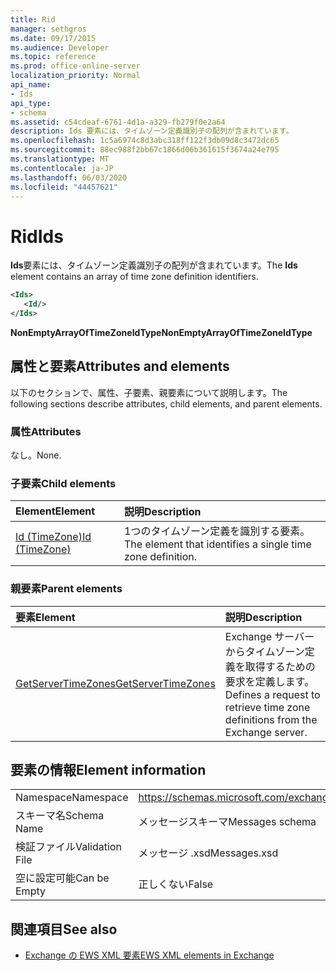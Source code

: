 ```yaml
---
title: Rid
manager: sethgros
ms.date: 09/17/2015
ms.audience: Developer
ms.topic: reference
ms.prod: office-online-server
localization_priority: Normal
api_name:
- Ids
api_type:
- schema
ms.assetid: c54cdeaf-6761-4d1a-a329-fb279f0e2a64
description: Ids 要素には、タイムゾーン定義識別子の配列が含まれています。
ms.openlocfilehash: 1c5a6974c8d3abc318ff122f3db09d8c3472dc65
ms.sourcegitcommit: 88ec988f2bb67c1866d06b361615f3674a24e795
ms.translationtype: MT
ms.contentlocale: ja-JP
ms.lasthandoff: 06/03/2020
ms.locfileid: "44457621"
---
```

# <a name="ids"></a><span data-ttu-id="f23b6-103">Rid</span><span class="sxs-lookup"><span data-stu-id="f23b6-103">Ids</span></span>

<span data-ttu-id="f23b6-104">**Ids**要素には、タイムゾーン定義識別子の配列が含まれています。</span><span class="sxs-lookup"><span data-stu-id="f23b6-104">The **Ids** element contains an array of time zone definition identifiers.</span></span> 
  
```XML
<Ids>
   <Id/>
</Ids>
```

 <span data-ttu-id="f23b6-105">**NonEmptyArrayOfTimeZoneIdType**</span><span class="sxs-lookup"><span data-stu-id="f23b6-105">**NonEmptyArrayOfTimeZoneIdType**</span></span>
## <a name="attributes-and-elements"></a><span data-ttu-id="f23b6-106">属性と要素</span><span class="sxs-lookup"><span data-stu-id="f23b6-106">Attributes and elements</span></span>

<span data-ttu-id="f23b6-107">以下のセクションで、属性、子要素、親要素について説明します。</span><span class="sxs-lookup"><span data-stu-id="f23b6-107">The following sections describe attributes, child elements, and parent elements.</span></span>
  
### <a name="attributes"></a><span data-ttu-id="f23b6-108">属性</span><span class="sxs-lookup"><span data-stu-id="f23b6-108">Attributes</span></span>

<span data-ttu-id="f23b6-109">なし。</span><span class="sxs-lookup"><span data-stu-id="f23b6-109">None.</span></span>
  
### <a name="child-elements"></a><span data-ttu-id="f23b6-110">子要素</span><span class="sxs-lookup"><span data-stu-id="f23b6-110">Child elements</span></span>

|<span data-ttu-id="f23b6-111">**Element**</span><span class="sxs-lookup"><span data-stu-id="f23b6-111">**Element**</span></span>|<span data-ttu-id="f23b6-112">**説明**</span><span class="sxs-lookup"><span data-stu-id="f23b6-112">**Description**</span></span>|
|:-----|:-----|
|[<span data-ttu-id="f23b6-113">Id (TimeZone)</span><span class="sxs-lookup"><span data-stu-id="f23b6-113">Id (TimeZone)</span></span>](id-timezone.md) <br/> |<span data-ttu-id="f23b6-114">1つのタイムゾーン定義を識別する要素。</span><span class="sxs-lookup"><span data-stu-id="f23b6-114">The element that identifies a single time zone definition.</span></span>  <br/> |
   
### <a name="parent-elements"></a><span data-ttu-id="f23b6-115">親要素</span><span class="sxs-lookup"><span data-stu-id="f23b6-115">Parent elements</span></span>

|<span data-ttu-id="f23b6-116">**要素**</span><span class="sxs-lookup"><span data-stu-id="f23b6-116">**Element**</span></span>|<span data-ttu-id="f23b6-117">**説明**</span><span class="sxs-lookup"><span data-stu-id="f23b6-117">**Description**</span></span>|
|:-----|:-----|
|[<span data-ttu-id="f23b6-118">GetServerTimeZones</span><span class="sxs-lookup"><span data-stu-id="f23b6-118">GetServerTimeZones</span></span>](getservertimezones.md) <br/> |<span data-ttu-id="f23b6-119">Exchange サーバーからタイムゾーン定義を取得するための要求を定義します。</span><span class="sxs-lookup"><span data-stu-id="f23b6-119">Defines a request to retrieve time zone definitions from the Exchange server.</span></span>  <br/> |
   
## <a name="element-information"></a><span data-ttu-id="f23b6-120">要素の情報</span><span class="sxs-lookup"><span data-stu-id="f23b6-120">Element information</span></span>

|||
|:-----|:-----|
|<span data-ttu-id="f23b6-121">Namespace</span><span class="sxs-lookup"><span data-stu-id="f23b6-121">Namespace</span></span>  <br/> |https://schemas.microsoft.com/exchange/services/2006/messages  <br/> |
|<span data-ttu-id="f23b6-122">スキーマ名</span><span class="sxs-lookup"><span data-stu-id="f23b6-122">Schema Name</span></span>  <br/> |<span data-ttu-id="f23b6-123">メッセージスキーマ</span><span class="sxs-lookup"><span data-stu-id="f23b6-123">Messages schema</span></span>  <br/> |
|<span data-ttu-id="f23b6-124">検証ファイル</span><span class="sxs-lookup"><span data-stu-id="f23b6-124">Validation File</span></span>  <br/> |<span data-ttu-id="f23b6-125">メッセージ .xsd</span><span class="sxs-lookup"><span data-stu-id="f23b6-125">Messages.xsd</span></span>  <br/> |
|<span data-ttu-id="f23b6-126">空に設定可能</span><span class="sxs-lookup"><span data-stu-id="f23b6-126">Can be Empty</span></span>  <br/> |<span data-ttu-id="f23b6-127">正しくない</span><span class="sxs-lookup"><span data-stu-id="f23b6-127">False</span></span>  <br/> |
   
## <a name="see-also"></a><span data-ttu-id="f23b6-128">関連項目</span><span class="sxs-lookup"><span data-stu-id="f23b6-128">See also</span></span>



- [<span data-ttu-id="f23b6-129">Exchange の EWS XML 要素</span><span class="sxs-lookup"><span data-stu-id="f23b6-129">EWS XML elements in Exchange</span></span>](ews-xml-elements-in-exchange.md)

